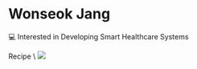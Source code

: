 # Wonseok Jang 
💻 Interested in Developing Smart Healthcare Systems

Recipe
\\
<img src="http://img.shields.io/badge/Python-3766AB?style=flat-square&logo=Python&logoColor=white" />

